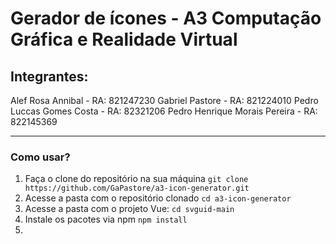# Gerador de ícones - A3 Computação Gráfica e Realidade Virtual

## Integrantes:
Alef Rosa Annibal - RA: 821247230
Gabriel Pastore - RA: 821224010
Pedro Luccas Gomes Costa - RA: 82321206
Pedro Henrique Morais Pereira - RA: 822145369

___

### Como usar?
1. Faça o clone do repositório na sua máquina
`git clone https://github.com/GaPastore/a3-icon-generator.git`
2. Acesse a pasta com o repositório clonado
`cd a3-icon-generator`
3. Acesse a pasta com o projeto Vue:
`cd svguid-main`
4. Instale os pacotes via npm
`npm install`
5. 

